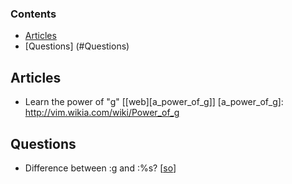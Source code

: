 ### Contents
* [Articles](#articles)
* [Questions] (#Questions)

## Articles
* Learn the power of "g" [[web][a_power_of_g]]
[a_power_of_g]: http://vim.wikia.com/wiki/Power_of_g

## Questions
* Difference between :g and :%s? [[so][so_diff_g_percent]]

[so_diff_g_percent]: http://stackoverflow.com/questions/25684559/what-is-the-difference-between-g-and-s-commands-in-vim
